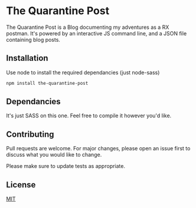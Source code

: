 # The Quarantine Post

The Quarantine Post is a Blog documenting my adventures as a RX postman. It's powered by an interactive JS command line, and a JSON file containing blog posts.

## Installation

Use node to install the required dependancies (just node-sass)

```bash
npm install the-quarantine-post
```
## Dependancies

It's just SASS on this one. Feel free to compile it however you'd like.

## Contributing
Pull requests are welcome. For major changes, please open an issue first to discuss what you would like to change.

Please make sure to update tests as appropriate.

## License
[MIT](https://choosealicense.com/licenses/mit/)
